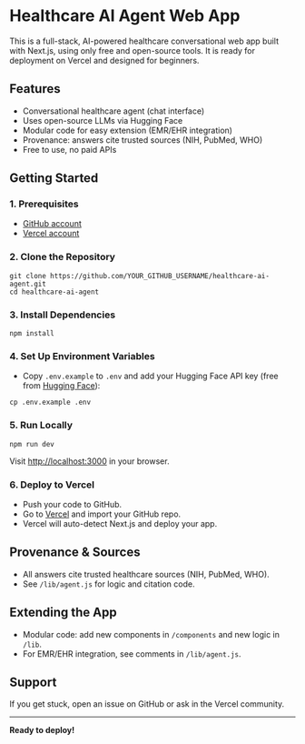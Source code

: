 # Healthcare AI Agent Web App

This is a full-stack, AI-powered healthcare conversational web app built with Next.js, using only free and open-source tools. It is ready for deployment on Vercel and designed for beginners.

## Features
- Conversational healthcare agent (chat interface)
- Uses open-source LLMs via Hugging Face
- Modular code for easy extension (EMR/EHR integration)
- Provenance: answers cite trusted sources (NIH, PubMed, WHO)
- Free to use, no paid APIs

## Getting Started

### 1. Prerequisites
- [GitHub account](https://github.com/)
- [Vercel account](https://vercel.com/)

### 2. Clone the Repository
```
git clone https://github.com/YOUR_GITHUB_USERNAME/healthcare-ai-agent.git
cd healthcare-ai-agent
```

### 3. Install Dependencies
```
npm install
```

### 4. Set Up Environment Variables
- Copy `.env.example` to `.env` and add your Hugging Face API key (free from [Hugging Face](https://huggingface.co/settings/tokens)):
```
cp .env.example .env
```

### 5. Run Locally
```
npm run dev
```
Visit [http://localhost:3000](http://localhost:3000) in your browser.

### 6. Deploy to Vercel
- Push your code to GitHub.
- Go to [Vercel](https://vercel.com/) and import your GitHub repo.
- Vercel will auto-detect Next.js and deploy your app.

## Provenance & Sources
- All answers cite trusted healthcare sources (NIH, PubMed, WHO).
- See `/lib/agent.js` for logic and citation code.

## Extending the App
- Modular code: add new components in `/components` and new logic in `/lib`.
- For EMR/EHR integration, see comments in `/lib/agent.js`.

## Support
If you get stuck, open an issue on GitHub or ask in the Vercel community.

---

**Ready to deploy!**
